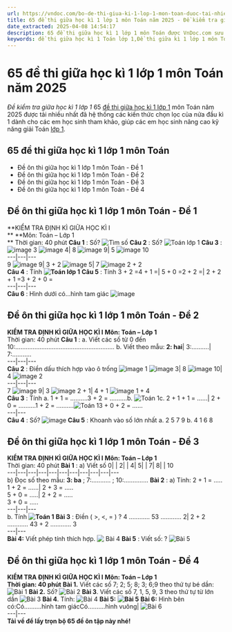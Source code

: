```yaml
---
url: https://vndoc.com/bo-de-thi-giua-ki-1-lop-1-mon-toan-duoc-tai-nhieu-nhat-222211
title: 65 đề thi giữa học kì 1 lớp 1 môn Toán năm 2025 - Đề kiểm tra giữa học kì 1 lớp 1 - VnDoc.com
date_extracted: 2025-04-08 14:54:17
description: 65 đề thi giữa học kì 1 lớp 1 môn Toán được VnDoc.com sưu tầm và tổng hợp lại, là Đề kiểm tra giữa kì 1 lớp 1 môn Toán được biên soạn rất khoa học, bám sát vào nội dung chính trong chương trình SGK.
keywords: đề thi giữa học kì 1 Toán lớp 1,Đề thi giữa kì 1 lớp 1 môn Toán,đề thi giữa học kì 1 môn toán lớp 1,đề kiểm tra giữa kì 1 lớp 1,Đề thi giữa kì 1 lớp 1,Đề thi giữa học kì 1 lớp 1 môn Toán,Đề thi giữa học kì 1 lớp 1,đề thi giữa kì 1 môn toán lớp 1,đề thi giữa học kì 1 lớp 1 môn Toán chân trời,đề thi giữa học kì 1 lớp 1 môn Toán cánh diều,đề thi giữa học kì 1 lớp 1 môn Toán kết nối tri thức
---
```


# 65 đề thi giữa học kì 1 lớp 1 môn Toán năm 2025
 _Đề kiểm tra giữa học kì 1 lớp 1_
65 [đề thi giữa học kì 1 lớp 1](<https://vndoc.com/de-thi-giua-ki-1-lop1>) môn Toán năm 2025 được tải nhiều nhất đã hệ thống các kiến thức chọn lọc của nửa đầu kì 1 dành cho các em học sinh tham khảo, giúp các em học sinh nâng cao kỹ năng giải Toán [lớp 1](<https://vndoc.com/tai-lieu-hoc-tap-lop1>).
## 65 đề thi giữa học kì 1 lớp 1 môn Toán
  * Đề ôn thi giữa học kì 1 lớp 1 môn Toán - Đề 1
  * Đề ôn thi giữa học kì 1 lớp 1 môn Toán - Đề 2
  * Đề ôn thi giữa học kì 1 lớp 1 môn Toán - Đề 3
  * Đề ôn thi giữa học kì 1 lớp 1 môn Toán - Đề 4

## **Đề ôn thi giữa học kì 1 lớp 1 môn Toán - Đề 1**
**KIỂM TRA ĐỊNH KÌ GIỮA HỌC KÌ I  
**
**Môn: Toán – Lớp 1  
** Thời gian: 40 phút
**Câu 1** : Số?
![Tìm số](https://i.vdoc.vn/data/image/2024/10/10/de-lop-1-1.png)
**Câu 2** : Số?
![Toán lớp 1](https://i.vdoc.vn/data/image/2024/10/10/toan-1.jpg)
**Câu 3** :
![image](https://i.vdoc.vn/data/image/2024/10/10/de-lop-1-2.png)
3 ![image](https://i.vdoc.vn/data/image/2024/10/10/o-vuong.png) 4| 8 ![image](https://i.vdoc.vn/data/image/2024/10/10/o-vuong.png) 9| 5 ![image](https://i.vdoc.vn/data/image/2024/10/10/o-vuong.png) 10  
---|---|---  
9 ![image](https://i.vdoc.vn/data/image/2024/10/10/o-vuong.png) 9| 3 + 2 ![image](https://i.vdoc.vn/data/image/2024/10/10/o-vuong.png) 5| 7 ![image](https://i.vdoc.vn/data/image/2024/10/10/o-vuong.png) 2 + 2  
**Câu 4** : Tính
**![Toán lớp 1](https://i.vdoc.vn/data/image/2024/10/10/toan-1-2.jpg)**
**Câu 5** : Tính
3 + 2 =4 + 1 =| 5 + 0 =2 + 2 =| 2 + 2 + 1 =3 + 2 + 0 =  
---|---|---  
**Câu 6** : Hình dưới có…hình tam giác
![image](https://i.vdoc.vn/data/image/2024/10/10/de-lop-1-3.png)
## **Đề ôn thi giữa học kì 1 lớp 1 môn Toán - Đề 2**
**KIỂM TRA ĐỊNH KÌ GIỮA HỌC KÌ I**
**Môn: Toán – Lớp 1**  
Thời gian: 40 phút
**Câu 1** :
a. Viết các số từ 0 đến 10:…………………………………………………
b. Viết theo mẫu:
**2: hai**|  3:……….| 7:………..  
---|---|---  
**Câu 2** : Điền dấu thích hợp vào ô trống
![image](https://i.vdoc.vn/data/image/2024/10/10/de-lop-1-2.png)
1 ![image](https://i.vdoc.vn/data/image/2024/10/10/o-vuong.png) 3| 8 ![image](https://i.vdoc.vn/data/image/2024/10/10/o-vuong.png) 10| 4 ![image](https://i.vdoc.vn/data/image/2024/10/10/o-vuong.png) 2  
---|---|---  
7 ![image](https://i.vdoc.vn/data/image/2024/10/10/o-vuong.png) 9| 3 ![image](https://i.vdoc.vn/data/image/2024/10/10/o-vuong.png) 2 + 1| 4 + 1 ![image](https://i.vdoc.vn/data/image/2024/10/10/o-vuong.png) 1 + 4  
**Câu 3** : Tính
a. 1 + 1 = ..........3 + 2 = ..........b. ![Toán 1](https://i.vdoc.vn/data/image/2024/10/10/toan-4.jpg)c. 2 + 1 + 1 = ……| 2 + 0 = ..........1 + 2 = ..........![Toán 1](https://i.vdoc.vn/data/image/2024/10/10/toan-5.jpg)3 + 0 + 2 = ……  
---|---  
**Câu 4** : Số?
![image](https://i.vdoc.vn/data/image/2024/10/10/de-lop-1-4.png)
**Câu 5** : Khoanh vào số lớn nhất
a. 2 5 7 9
b. 4 1 6 8
## **Đề ôn thi giữa học kì 1 lớp 1 môn Toán - Đề 3**
**KIỂM TRA ĐỊNH KÌ GIỮA HỌC KÌ I**
**Môn: Toán – Lớp 1**  
Thời gian: 40 phút
**Bài 1** :
a\) Viết số
0| | 2| | 4| 5| | 7| 8| | 10  
---|---|---|---|---|---|---|---|---|---|---  
b\) Đọc số theo mẫu: **3: ba** ; 7:........... ; 10:..............
**Bài 2** :
a\) Tính:
2 + 1 = …..   
1 + 2 = …...| 2 + 3 = …..   
5 + 0 = …..| 2 + 2 = …..  
3 + 0 = …..  
---|---|---  
b. Tính
**![Toán 1](https://i.vdoc.vn/data/image/2024/10/10/toan-6.jpg)**
**Bài 3** : Điền \( >, <, = \) ?
4 ............ 53 ............ 2| 2 + 2 ............ 43 + 2 ............ 3  
---|---  
**Bài 4:** Viết phép tính thích hợp.
![ Bài 4](https://i.vdoc.vn/data/image/2024/10/10/Toan-1-1.jpg)
**Bài 5** : Viết số: ?
![ Bài 5](https://i.vdoc.vn/data/image/2024/10/10/Toan-1-4.jpg)
## **Đề ôn thi giữa học kì 1 lớp 1 môn Toán - Đề 4**
**KIỂM TRA ĐỊNH KÌ GIỮA HỌC KÌ I**
**Môn: Toán – Lớp 1**  
**Thời gian: 40 phút**
**Bài 1.** Viết các số 7; 2; 5; 8; 3; 6;9 theo thứ tự bé dần:
![ Bài 1](https://i.vdoc.vn/data/image/2024/10/10/Toan-1-3.jpg)
**Bài 2.** Số?
![Bài 2](https://i.vdoc.vn/data/image/2024/10/10/tona-7.jpg)
**Bài 3**. Viết các số 7, 1, 5, 9, 3 theo thứ tự từ lớn dần
![ Bài 3](https://i.vdoc.vn/data/image/2024/10/10/Toan-1-5.jpg)
**Bài 4**. Tính:
![ Bài 4](https://i.vdoc.vn/data/image/2024/10/10/Toan-1-6.jpg)
**Bài 5:**
**![ Bài 5](https://i.vdoc.vn/data/image/2024/10/10/Toan-1-7.jpg)**
**Bài 6:**
Hình bên có:Có……….hình tam giácCó……….hình vuông| ![ Bài 6](https://i.vdoc.vn/data/image/2024/10/10/Toan-1-8.jpg)  
---|---  
**Tải về để lấy trọn bộ 65 đề ôn tập này nhé\!**
